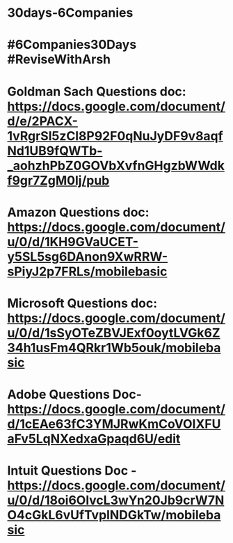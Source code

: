 # 30days-6Companies
# #6Companies30Days #ReviseWithArsh
# Goldman Sach Questions doc: https://docs.google.com/document/d/e/2PACX-1vRgrSl5zCl8P92F0qNuJyDF9v8aqfNd1UB9fQWTb-_aohzhPbZ0GOVbXvfnGHgzbWWdkf9gr7ZgM0lj/pub
# Amazon Questions doc: https://docs.google.com/document/u/0/d/1KH9GVaUCET-y5SL5sg6DAnon9XwRRW-sPiyJ2p7FRLs/mobilebasic
# Microsoft Questions doc: https://docs.google.com/document/u/0/d/1sSyOTeZBVJExf0oytLVGk6Z34h1usFm4QRkr1Wb5ouk/mobilebasic
# Adobe Questions Doc- https://docs.google.com/document/d/1cEAe63fC3YMJRwKmCoVOIXFUaFv5LqNXedxaGpaqd6U/edit
# Intuit Questions Doc - https://docs.google.com/document/u/0/d/18oi6OlvcL3wYn20Jb9crW7NO4cGkL6vUfTvplNDGkTw/mobilebasic
